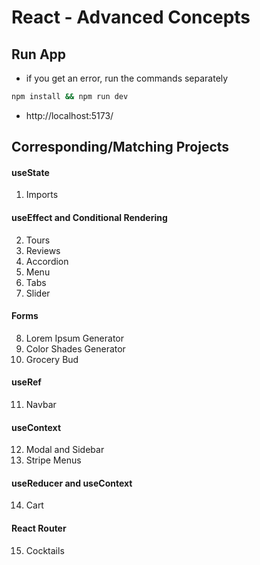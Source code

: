 <!-- leetcode, react, data analytic, postre, vue, dev stuff -->
<!-- leetcode, react, data analytic, postre, vue -->
<!-- leetcode, react, data analytic, postre, vue, dev stuff -->
<!-- leetcode, react, data analytic, postre, vue -->
<!-- leetcode, react, data analytic, postre, vue, dev stuff -->
<!-- leetcode, react, data analytic, postre, vue -->
<!-- leetcode, react, data analytic, postre, vue, dev stuff -->
<!-- leetcode, react, data analytic, postre, vue -->
<!-- leetcode, react, data analytic, postre, vue, dev stuff -->
<!-- leetcode, react, data analytic, postre, vue -->
<!-- leetcode, react, data analytic, postre, vue, dev stuff -->
<!-- leetcode, react, data analytic, postre, vue -->
<!-- leetcode, react, data analytic, postre, vue, dev stuff -->
<!-- leetcode, react, data analytic, postre, vue -->
<!-- leetcode, react, data analytic, postre, vue, dev stuff -->
<!-- leetcode, react, data analytic, postre, vue -->
<!-- leetcode, react, data analytic, postre, vue, dev stuff -->
<!-- leetcode, react, data analytic, postre, vue -->
<!-- leetcode, react, data analytic, postre, vue, dev stuff -->
<!-- leetcode, react, data analytic, postre, vue -->
<!-- leetcode, react, data analytic, postre, vue, dev stuff -->
<!-- leetcode, react, data analytic, postre, vue -->
<!-- leetcode, react, data analytic, postre, vue, dev stuff -->
<!-- leetcode, react, data analytic, postre, vue -->
<!-- leetcode, react, data analytic, postre, vue, dev stuff -->
<!-- leetcode, react, data analytic, postre, vue -->
<!-- leetcode, react, data analytic, postre, vue, dev stuff -->
<!-- leetcode, react, data analytic, postre, vue -->
<!-- leetcode, react, data analytic, postre, vue, dev stuff -->
<!-- leetcode, react, data analytic, postre, vue -->
<!-- leetcode, react, data analytic, postre, vue, dev stuff -->
<!-- leetcode, react, data analytic, postre, vue -->
<!-- leetcode, react, data analytic, postre, vue, dev stuff -->
<!-- leetcode, react, data analytic, postre, vue -->
<!-- leetcode, react, data analytic, postre, vue, dev stuff -->
<!-- leetcode, react, data analytic, postre, vue -->
<!-- leetcode, react, data analytic, postre, vue, dev stuff -->
<!-- leetcode, react, data analytic, postre, vue -->
<!-- leetcode, react, data analytic, postre, vue, dev stuff -->
<!-- leetcode, react, data analytic, postre, vue -->
<!-- leetcode, react, data analytic, postre, vue, dev stuff -->
<!-- leetcode, react, data analytic, postre, vue -->
<!-- leetcode, react, data analytic, postre, vue, dev stuff -->
<!-- leetcode, react, data analytic, postre, vue -->
<!-- leetcode, react, data analytic, postre, vue, dev stuff -->
<!-- leetcode, react, data analytic, postre, vue -->
<!-- leetcode, react, data analytic, postre, vue, dev stuff -->
<!-- leetcode, react, data analytic, postre, vue -->
<!-- leetcode, react, data analytic, postre, vue, dev stuff -->
<!-- leetcode, react, data analytic, postre, vue -->
<!-- leetcode, react, data analytic, postre, vue, dev stuff -->
<!-- leetcode, react, data analytic, postre, vue -->
<!-- leetcode, react, data analytic, postre, vue, dev stuff -->
<!-- leetcode, react, data analytic, postre, vue -->
<!-- leetcode, react, data analytic, postre, vue, dev stuff -->
<!-- leetcode, react, data analytic, postre, vue -->
<!-- leetcode, react, data analytic, postre, vue, dev stuff -->
<!-- leetcode, react, data analytic, postre, vue -->
<!-- leetcode, react, data analytic, postre, vue, dev stuff -->
<!-- leetcode, react, data analytic, postre, vue -->
<!-- leetcode, react, data analytic, postre, vue, dev stuff -->
<!-- leetcode, react, data analytic, postre, vue -->
<!-- leetcode, react, data analytic, postre, vue, dev stuff -->
<!-- leetcode, react, data analytic, postre, vue -->
<!-- leetcode, react, data analytic, postre, vue, dev stuff -->
<!-- leetcode, react, data analytic, postre, vue -->
<!-- leetcode, react, data analytic, postre, vue, dev stuff -->
<!-- leetcode, react, data analytic, postre, vue -->
<!-- leetcode, react, data analytic, postre, vue, dev stuff -->
<!-- leetcode, react, data analytic, postre, vue -->
<!-- leetcode, react, data analytic, postre, vue, dev stuff -->
<!-- leetcode, react, data analytic, postre, vue -->
<!-- leetcode, react, data analytic, postre, vue, dev stuff -->
<!-- leetcode, react, data analytic, postre, vue -->
<!-- leetcode, react, data analytic, postre, vue, dev stuff -->
<!-- leetcode, react, data analytic, postre, vue -->
<!-- leetcode, react, data analytic, postre, vue, dev stuff -->
<!-- leetcode, react, data analytic, postre, vue -->
<!-- leetcode, react, data analytic, postre, vue, dev stuff -->
<!-- leetcode, react, data analytic, postre, vue -->
<!-- leetcode, react, data analytic, postre, vue, dev stuff -->
<!-- leetcode, react, data analytic, postre, vue -->
<!-- leetcode, react, data analytic, postre, vue, dev stuff -->
<!-- leetcode, react, data analytic, postre, vue -->
<!-- leetcode, react, data analytic, postre, vue, dev stuff -->
<!-- leetcode, react, data analytic, postre, vue -->
<!-- leetcode, react, data analytic, postre, vue, dev stuff -->
<!-- leetcode, react, data analytic, postre, vue -->
<!-- leetcode, react, data analytic, postre, vue, dev stuff -->
<!-- leetcode, react, data analytic, postre, vue -->
<!-- leetcode, react, data analytic, postre, vue, dev stuff -->
<!-- leetcode, react, data analytic, postre, vue -->
<!-- leetcode, react, data analytic, postre, vue, dev stuff -->
<!-- leetcode, react, data analytic, postre, vue -->
<!-- leetcode, react, data analytic, postre, vue, dev stuff -->
<!-- leetcode, react, data analytic, postre, vue -->
<!-- leetcode, react, data analytic, postre, vue, dev stuff -->
<!-- leetcode, react, data analytic, postre, vue -->
<!-- leetcode, react, data analytic, postre, vue, dev stuff -->
<!-- leetcode, react, data analytic, postre, vue -->
<!-- leetcode, react, data analytic, postre, vue, dev stuff -->
<!-- leetcode, react, data analytic, postre, vue -->
<!-- leetcode, react, data analytic, postre, vue, dev stuff -->
<!-- leetcode, react, data analytic, postre, vue -->
<!-- leetcode, react, data analytic, postre, vue, dev stuff -->
<!-- leetcode, react, data analytic, postre, vue -->
<!-- leetcode, react, data analytic, postre, vue, dev stuff -->
<!-- leetcode, react, data analytic, postre, vue -->

# React - Advanced Concepts

## Run App

- if you get an error, run the commands separately

```sh
npm install && npm run dev
```

- http://localhost:5173/

## Corresponding/Matching Projects

#### useState

1. Imports

#### useEffect and Conditional Rendering

2. Tours
3. Reviews
4. Accordion
5. Menu
6. Tabs
7. Slider

#### Forms

8. Lorem Ipsum Generator
9. Color Shades Generator
10. Grocery Bud

#### useRef

11. Navbar

#### useContext

12. Modal and Sidebar
13. Stripe Menus

#### useReducer and useContext

14. Cart

#### React Router

15. Cocktails
